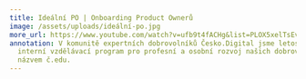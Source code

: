 ```yaml
---
title: Ideální PO | Onboarding Product Ownerů
image: /assets/uploads/ideální-po.jpg
more_url: https://www.youtube.com/watch?v=ufb9t4fACHg&list=PLOX5xelTsEv8Xjdtf7zXaf4dcgJbN9J69&index=4&ab_channel=%C4%8Cesko.Digital
annotation: V komunitě expertních dobrovolníků Česko.Digital jsme letos spustili
  interní vzdělávací program pro profesní a osobní rozvoj našich dobrovolníků s
  názvem č.edu.
---
```

